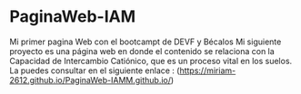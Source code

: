 # PaginaWeb-IAM

Mi primer pagina Web con el bootcampt de DEVF y Bécalos 
Mi siguiente proyecto es una página web en donde el contenido se relaciona con la Capacidad de Intercambio Catiónico, que es un proceso vital en los suelos.
La puedes consultar en el siguiente enlace : (https://miriam-2612.github.io/PaginaWeb-IAMM.github.io/)
